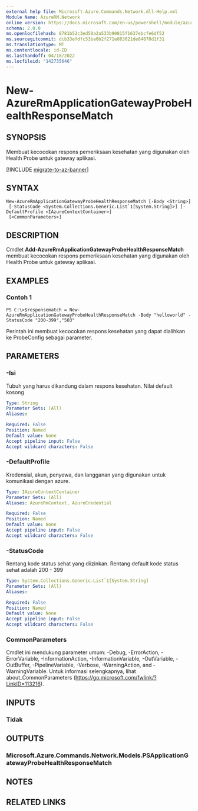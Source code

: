```yaml
---
external help file: Microsoft.Azure.Commands.Network.dll-Help.xml
Module Name: AzureRM.Network
online version: https://docs.microsoft.com/en-us/powershell/module/azurerm.network/new-azurermapplicationgatewayprobehealthresponsematch
schema: 2.0.0
ms.openlocfilehash: 8781b52c3ed50a2a533b90815f1637ebcfe6df52
ms.sourcegitcommit: dcb33efdfc53ba0b2f271e883021de84878d1f31
ms.translationtype: MT
ms.contentlocale: id-ID
ms.lasthandoff: 04/18/2022
ms.locfileid: "142735646"
---
```

# New-AzureRmApplicationGatewayProbeHealthResponseMatch

## SYNOPSIS
Membuat kecocokan respons pemeriksaan kesehatan yang digunakan oleh Health Probe untuk gateway aplikasi.

[!INCLUDE [migrate-to-az-banner](../../includes/migrate-to-az-banner.md)]

## SYNTAX

```
New-AzureRmApplicationGatewayProbeHealthResponseMatch [-Body <String>]
 [-StatusCode <System.Collections.Generic.List`1[System.String]>] [-DefaultProfile <IAzureContextContainer>]
 [<CommonParameters>]
```

## DESCRIPTION
Cmdlet **Add-AzureRmApplicationGatewayProbeHealthResponseMatch** membuat kecocokan respons pemeriksaan kesehatan yang digunakan oleh Health Probe untuk gateway aplikasi.

## EXAMPLES

### Contoh 1
```
PS C:\>$responsematch = New-AzureRmApplicationGatewayProbeHealthResponseMatch -Body "helloworld" -StatusCode "200-399","503"
```

Perintah ini membuat kecocokan respons kesehatan yang dapat dialihkan ke ProbeConfig sebagai parameter.

## PARAMETERS

### -Isi
Tubuh yang harus dikandung dalam respons kesehatan.
Nilai default kosong

```yaml
Type: String
Parameter Sets: (All)
Aliases: 

Required: False
Position: Named
Default value: None
Accept pipeline input: False
Accept wildcard characters: False
```

### -DefaultProfile
Kredensial, akun, penyewa, dan langganan yang digunakan untuk komunikasi dengan azure.

```yaml
Type: IAzureContextContainer
Parameter Sets: (All)
Aliases: AzureRmContext, AzureCredential

Required: False
Position: Named
Default value: None
Accept pipeline input: False
Accept wildcard characters: False
```

### -StatusCode
Rentang kode status sehat yang diizinkan. Rentang default kode status sehat adalah 200 - 399

```yaml
Type: System.Collections.Generic.List`1[System.String]
Parameter Sets: (All)
Aliases: 

Required: False
Position: Named
Default value: None
Accept pipeline input: False
Accept wildcard characters: False
```

### CommonParameters
Cmdlet ini mendukung parameter umum: -Debug, -ErrorAction, -ErrorVariable, -InformationAction, -InformationVariable, -OutVariable, -OutBuffer, -PipelineVariable, -Verbose, -WarningAction, and -WarningVariable. Untuk informasi selengkapnya, lihat about_CommonParameters (https://go.microsoft.com/fwlink/?LinkID=113216).

## INPUTS

### Tidak

## OUTPUTS

### Microsoft.Azure.Commands.Network.Models.PSApplicationGatewayProbeHealthResponseMatch

## NOTES

## RELATED LINKS

